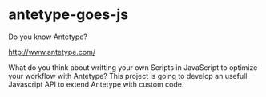 # antetype-goes-js

Do you know Antetype?

http://www.antetype.com/

What do you think about writting your own Scripts in JavaScript to optimize your workflow with Antetype?
This project is going to develop an usefull Javascript API to extend Antetype with custom code.
